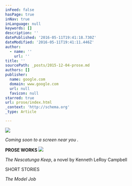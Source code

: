 ```yaml
---
inFeed: false
hasPage: true
inNav: true
inLanguage: null
keywords: []
description: ''
datePublished: '2016-05-11T19:41:18.730Z'
dateModified: '2016-05-11T19:41:11.446Z'
author:
  - name: ''
    url: ''
title: ''
sourcePath: _posts/2015-12-04-prose.md
authors: []
publisher:
  name: google.com
  domain: www.google.com
  url: null
  favicon: null
starred: true
url: prose/index.html
_context: 'http://schema.org'
_type: Article

---
```

![](https://the-grid-user-content.s3-us-west-2.amazonaws.com/61dde1ef-7241-48c4-9f5f-ba1f0a0343f4.png)

_Coming soon to a screen near you ._

**PROSE WORKS**
![](https://the-grid-user-content.s3-us-west-2.amazonaws.com/9efcd370-4a1e-45d4-9ebc-f6278a0ede2e.jpg)

_The Nescatunga Keep_, a novel by Kenneth LeRoy Campbell

SHORT STORIES

_The Model Job_